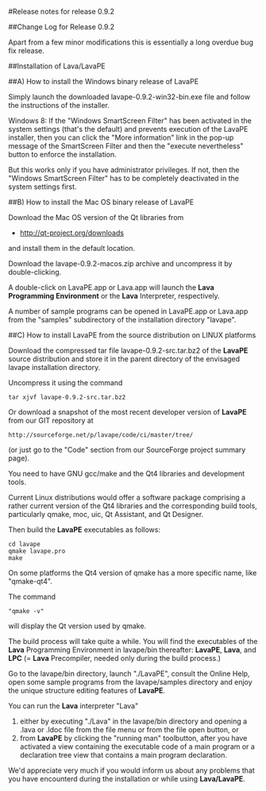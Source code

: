 #Release notes for release 0.9.2

##Change Log for Release 0.9.2

Apart from a few minor modifications this is essentially a long overdue bug fix release.

##Installation of Lava/LavaPE 

##A) How to install the Windows binary release of LavaPE

Simply launch the downloaded lavape-0.9.2-win32-bin.exe file and follow the instructions of the installer.

Windows 8: If the "Windows SmartScreen Filter" has been activated in the system settings (that's the default) and prevents execution of the LavaPE installer, then you can click the "More information" link in the pop-up message of the SmartScreen Filter and then the "execute nevertheless" button to enforce the installation.

But this works only if you have administrator privileges. If not, then the "Windows SmartScreen Filter" has to be completely deactivated in the system settings first.

##B) How to install the Mac OS binary release of LavaPE

Download the Mac OS version of the Qt libraries from

* http://qt-project.org/downloads

and install them in the default location.

Download the lavape-0.9.2-macos.zip archive and uncompress it by double-clicking.

A double-click on LavaPE.app or Lava.app will launch the **Lava Programming Environment** or the **Lava** Interpreter, respectively.

A number of sample programs can be opened in LavaPE.app or Lava.app from the "samples" subdirectory of the installation directory "lavape".

##C) How to install LavaPE from the source distribution on LINUX platforms

Download the compressed tar file lavape-0.9.2-src.tar.bz2 of the **LavaPE** source distribution and store it in the parent directory of the envisaged lavape installation directory.

Uncompress it using the command

    tar xjvf lavape-0.9.2-src.tar.bz2

Or download a snapshot of the most recent developer version of **LavaPE** from our GIT repository at 

    http://sourceforge.net/p/lavape/code/ci/master/tree/
    
(or just go to the "Code" section from our SourceForge project summary page).

You need to have GNU gcc/make and the Qt4 libraries and development tools.

Current Linux distributions would offer a software package comprising a rather current version of the Qt4 libraries and the corresponding build tools, particularly qmake, moc, uic, Qt Assistant, and Qt Designer.

Then build the **LavaPE** executables as follows:

    cd lavape
    qmake lavape.pro
    make

On some platforms the Qt4 version of qmake has a more specific name, like "qmake-qt4".

The command

    "qmake -v"
    
will display the Qt version used by qmake.

The build process will take quite a while. You will find the executables of the **Lava** Programming Environment in lavape/bin thereafter: **LavaPE**, **Lava**, and **LPC** (= **Lava** Precompiler, needed only during the build process.)

Go to the lavape/bin directory, launch "./LavaPE", consult the Online Help, open some sample programs from the lavape/samples directory and enjoy the unique structure editing features of **LavaPE**.

You can run the **Lava** interpreter "Lava"

1. either by executing "./Lava" in the lavape/bin directory and opening a .lava or .ldoc file from the file menu or from the file open button, or
2. from **LavaPE** by clicking the "running man" toolbutton, after you have activated a view containing the executable code of a main program or a declaration tree view that contains a main program declaration.

We'd appreciate very much if you would inform us about any problems that you have encounterd during the installation or while using
**Lava/LavaPE**.